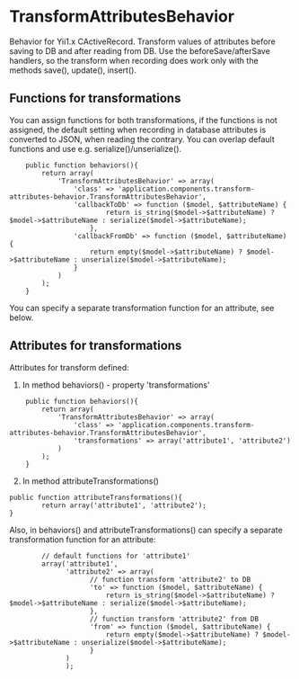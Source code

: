 TransformAttributesBehavior
=======================
Behavior for Yii1.x CActiveRecord.
Transform values of attributes before saving to DB and after reading from DB.
Use the beforeSave/afterSave handlers, so the transform when recording does work only with the methods save(), update(), insert().


Functions for transformations
------------
You can assign functions for both transformations, if the functions is not assigned,
the default setting when recording in database attributes is converted to JSON, when reading the contrary.
You can overlap default functions and use e.g. serialize()/unserialize().
~~~
    public function behaviors(){
        return array(
            'TransformAttributesBehavior' => array(
                'class' => 'application.components.transform-attributes-behavior.TransformAttributesBehavior',
                'callbackToDb' => function ($model, $attributeName) {
                        return is_string($model->$attributeName) ? $model->$attributeName : serialize($model->$attributeName);
                    },
                'callbackFromDb' => function ($model, $attributeName) {
                    return empty($model->$attributeName) ? $model->$attributeName : unserialize($model->$attributeName);
                }
            )
        );
    }
~~~
You can specify a separate transformation function for an attribute, see below.


Attributes for transformations
------------

Attributes for transform defined:

1) In method behaviors() - property 'transformations'
~~~
    public function behaviors(){
        return array(
            'TransformAttributesBehavior' => array(
                'class' => 'application.components.transform-attributes-behavior.TransformAttributesBehavior',
                'transformations' => array('attribute1', 'attribute2')
            )
        );
    }
~~~

2) In method attributeTransformations()
~~~
public function attributeTransformations(){
        return array('attribute1', 'attribute2');
}
~~~

Also, in behaviors() and  attributeTransformations() can specify a separate transformation function for an attribute:
~~~
        // default functions for 'attribute1'
        array('attribute1',
              'attribute2' => array(
                    // function transform 'attribute2' to DB
                    'to' => function ($model, $attributeName) {
                        return is_string($model->$attributeName) ? $model->$attributeName : serialize($model->$attributeName);
                    },
                    // function transform 'attribute2' from DB
                    'from' => function ($model, $attributeName) {
                        return empty($model->$attributeName) ? $model->$attributeName : unserialize($model->$attributeName);
                    }
              )
              );
~~~

